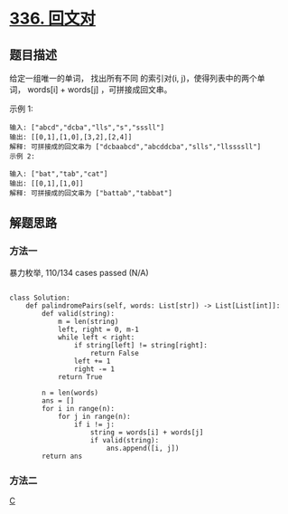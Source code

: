 # [336. 回文对](https://leetcode-cn.com/problems/palindrome-pairs)

## 题目描述

给定一组唯一的单词， 找出所有不同 的索引对(i, j)，使得列表中的两个单词， words[i] + words[j] ，可拼接成回文串。

示例 1:

    输入: ["abcd","dcba","lls","s","sssll"]
    输出: [[0,1],[1,0],[3,2],[2,4]] 
    解释: 可拼接成的回文串为 ["dcbaabcd","abcddcba","slls","llssssll"]
    示例 2:

    输入: ["bat","tab","cat"]
    输出: [[0,1],[1,0]] 
    解释: 可拼接成的回文串为 ["battab","tabbat"]

## 解题思路

### 方法一

暴力枚举, 110/134 cases passed (N/A)

```pyhton

class Solution:
    def palindromePairs(self, words: List[str]) -> List[List[int]]:
        def valid(string):
            m = len(string)
            left, right = 0, m-1
            while left < right:
                if string[left] != string[right]:
                    return False
                left += 1
                right -= 1
            return True
            
        n = len(words)
        ans = []
        for i in range(n):
            for j in range(n):
                if i != j:
                    string = words[i] + words[j]
                    if valid(string):
                        ans.append([i, j])
        return ans
```

### 方法二



[C](336.c)

